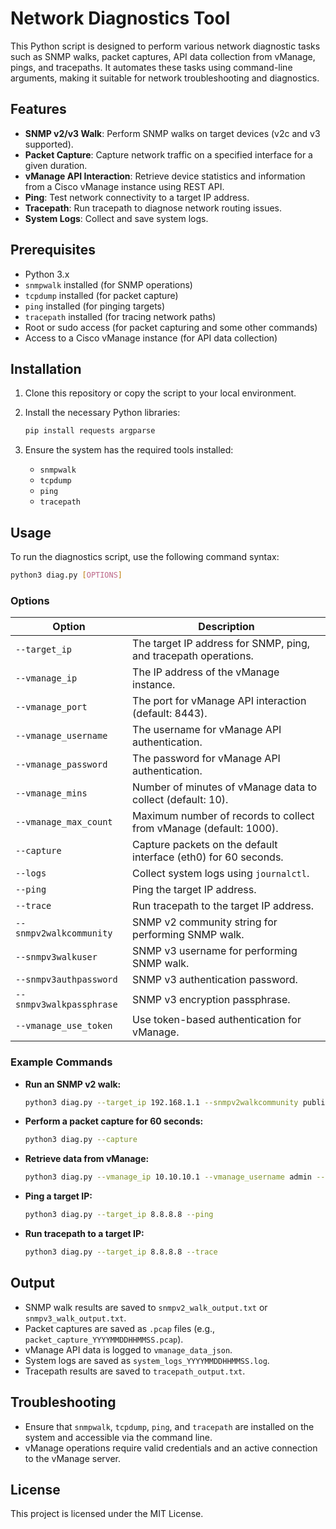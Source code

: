 # Network Diagnostics Tool

This Python script is designed to perform various network diagnostic tasks such as SNMP walks, packet captures, API data collection from vManage, pings, and tracepaths. It automates these tasks using command-line arguments, making it suitable for network troubleshooting and diagnostics.

## Features

- **SNMP v2/v3 Walk**: Perform SNMP walks on target devices (v2c and v3 supported).
- **Packet Capture**: Capture network traffic on a specified interface for a given duration.
- **vManage API Interaction**: Retrieve device statistics and information from a Cisco vManage instance using REST API.
- **Ping**: Test network connectivity to a target IP address.
- **Tracepath**: Run tracepath to diagnose network routing issues.
- **System Logs**: Collect and save system logs.

## Prerequisites

- Python 3.x
- `snmpwalk` installed (for SNMP operations)
- `tcpdump` installed (for packet capture)
- `ping` installed (for pinging targets)
- `tracepath` installed (for tracing network paths)
- Root or sudo access (for packet capturing and some other commands)
- Access to a Cisco vManage instance (for API data collection)

## Installation

1. Clone this repository or copy the script to your local environment.
2. Install the necessary Python libraries:
   ```bash
   pip install requests argparse
   ```

3. Ensure the system has the required tools installed:
   - `snmpwalk`
   - `tcpdump`
   - `ping`
   - `tracepath`

## Usage

To run the diagnostics script, use the following command syntax:

```bash
python3 diag.py [OPTIONS]
```

### Options

| Option                   | Description                                                                 |
|---------------------------|-----------------------------------------------------------------------------|
| `--target_ip`             | The target IP address for SNMP, ping, and tracepath operations.              |
| `--vmanage_ip`            | The IP address of the vManage instance.                                      |
| `--vmanage_port`          | The port for vManage API interaction (default: 8443).                        |
| `--vmanage_username`      | The username for vManage API authentication.                                 |
| `--vmanage_password`      | The password for vManage API authentication.                                 |
| `--vmanage_mins`          | Number of minutes of vManage data to collect (default: 10).                  |
| `--vmanage_max_count`     | Maximum number of records to collect from vManage (default: 1000).           |
| `--capture`               | Capture packets on the default interface (eth0) for 60 seconds.              |
| `--logs`                  | Collect system logs using `journalctl`.                                      |
| `--ping`                  | Ping the target IP address.                                                  |
| `--trace`                 | Run tracepath to the target IP address.                                      |
| `--snmpv2walkcommunity`   | SNMP v2 community string for performing SNMP walk.                           |
| `--snmpv3walkuser`        | SNMP v3 username for performing SNMP walk.                                   |
| `--snmpv3authpassword`    | SNMP v3 authentication password.                                             |
| `--snmpv3walkpassphrase`  | SNMP v3 encryption passphrase.                                               |
| `--vmanage_use_token`     | Use token-based authentication for vManage.                                  |

### Example Commands

- **Run an SNMP v2 walk:**
  ```bash
  python3 diag.py --target_ip 192.168.1.1 --snmpv2walkcommunity public
  ```

- **Perform a packet capture for 60 seconds:**
  ```bash
  python3 diag.py --capture
  ```

- **Retrieve data from vManage:**
  ```bash
  python3 diag.py --vmanage_ip 10.10.10.1 --vmanage_username admin --vmanage_password password --vmanage_mins 10 --vmanage_max_count 100
  ```

- **Ping a target IP:**
  ```bash
  python3 diag.py --target_ip 8.8.8.8 --ping
  ```

- **Run tracepath to a target IP:**
  ```bash
  python3 diag.py --target_ip 8.8.8.8 --trace
  ```

## Output

- SNMP walk results are saved to `snmpv2_walk_output.txt` or `snmpv3_walk_output.txt`.
- Packet captures are saved as `.pcap` files (e.g., `packet_capture_YYYYMMDDHHMMSS.pcap`).
- vManage API data is logged to `vmanage_data_json`.
- System logs are saved as `system_logs_YYYYMMDDHHMMSS.log`.
- Tracepath results are saved to `tracepath_output.txt`.

## Troubleshooting

- Ensure that `snmpwalk`, `tcpdump`, `ping`, and `tracepath` are installed on the system and accessible via the command line.
- vManage operations require valid credentials and an active connection to the vManage server.

## License

This project is licensed under the MIT License.
